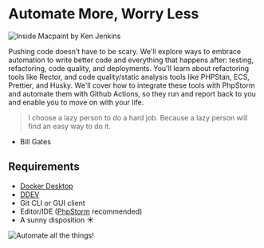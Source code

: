 # Automate More, Worry Less

![Inside Macpaint by Ken Jenkins](/automation-workshop/assets/inside-macpaint.jpeg)

Pushing code doesn’t have to be scary. We'll explore ways to embrace automation to write better code and everything that happens after: testing, refactoring, code quality, and deployments. You'll learn about refactoring tools like Rector, and code quality/static analysis tools like PHPStan, ECS, Prettier, and Husky. We'll cover how to integrate these tools with PhpStorm and automate them with Github Actions, so they run and report back to you and enable you to move on with your life.

> I choose a lazy person to do a hard job. Because a lazy person will find an easy way to do it.

- Bill Gates

## Requirements

- [Docker Desktop](https://www.docker.com/products/docker-desktop/)
- [DDEV](https://ddev.com/)
- Git CLI or GUI client
- Editor/IDE ([PhpStorm](https://www.jetbrains.com/phpstorm/) recommended)
- A sunny disposition ☀️

![Automate all the things!](/automation-workshop/assets/automate-all-the-things.jpg)
